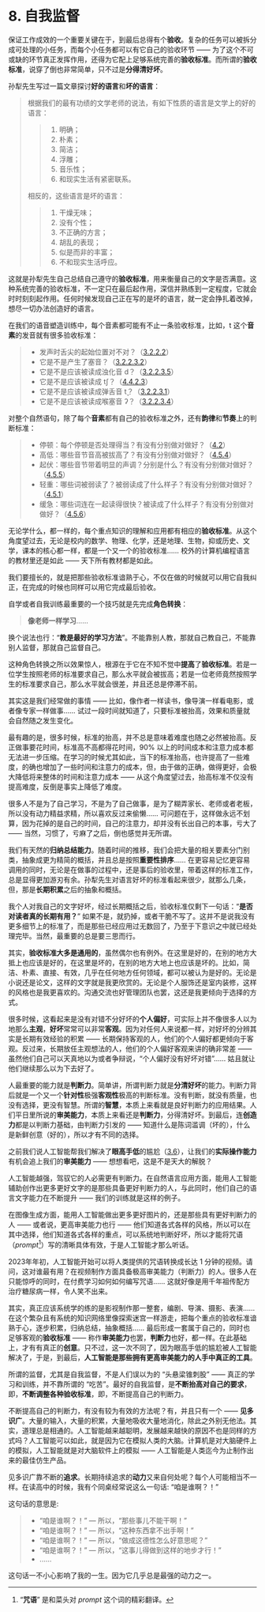 # 8. 自我监督

保证工作成效的一个重要关键在于，到最后总得有个**验收**。复杂的任务可以被拆分成可处理的小任务，而每个小任务都可以有它自己的验收环节 —— 为了这个不可或缺的环节真正发挥作用，还得为它配上足够系统完善的**验收标准**。而所谓的**验收标准**，说穿了倒也非常简单，只不过是**分得清好坏**。

孙犁先生写过一篇文章探讨**好的语言**和**坏的语言**：

> 根据我们的最有功绩的文学老师的说法，有如下性质的语言是文学上的好的语言：
>
> > 1. 明确；
> > 2. 朴素；
> > 3. 简洁；
> > 4. 浮雕；
> > 5. 音乐性；
> > 6. 和现实生活有紧密联系。
>
> 相反的，这些语言是坏的语言：
>
> > 1. 干燥无味；
> > 2. 没有个性；
> > 3. 不正确的方言；
> > 4. 胡乱的表现；
> > 5. 似是而非的丰富；
> > 6. 不和现实生活呼应。

这就是孙犁先生自己总结自己遵守的**验收标准**，用来衡量自己的文字是否满意。这种系统完善的验收标准，不一定只在最后起作用，深信并熟练到一定程度，它就会时时刻刻起作用。任何时候发现自己正在写的是坏的语言，就一定会挣扎着改掉，想尽一切办法创造好的语言。

在我们的语音塑造训练中，每个音素都可能有不止一条验收标准，比如，<span class="pho">t</span> 这个**音素**的发音就有很多验收标准：

> * 发声时舌尖的起始位置对不对？（[3.2.2.2](/sounds-of-american-english/3.2.2-td#_3-2-2-2-舌尖起始位置)）
> * 它是不是产生了塞音？（[3.2.2.3.2](/sounds-of-american-english/3.2.2-td#_3-2-2-3-2-阻塞音-t)）
> * 它是不是应该被读成浊化音 <span class="pho alt">d</span>？（[3.2.2.3.5](/sounds-of-american-english/3.2.2-td#_3-2-2-3-5-t-的浊化t)）
> * 它是不是应该被读成 <span class="pho alt">tʃ</span>？（[4.4.2.3](/sounds-of-american-english/4.4-linking#_4-4-2-3-同化-assimilation)）
> * 它是不是应该被读成弹舌音 <span class="pho alt">t̬</span>？（[3.2.2.3.1](/sounds-of-american-english/4.4-linking#3.2.2-td#_3-2-2-3-1-弹舌音-t)）
> * 它是不是应该被读成喉塞音 <span class="pho alt">ʔ</span>？（[3.2.2.3.4](/sounds-of-american-english/3.2.2-td#_3-2-2-3-4-喉塞音-ʔ)）

对整个自然语句，除了每个**音素**都有自己的验收标准之外，还有**韵律**和**节奏**上的判断标准：

> * 停顿：每个停顿是否处理得当？有没有分别做对做好？（[4.2](/sounds-of-american-english/4.3-grouping)）
> * 高低：哪些音节音高被拔高了？有没有分别做对做好？（[4.5.4](/sounds-of-american-english/4.5-sentences#_4-5-4-音高变化)）
> * 起伏：哪些音节带着明显的声调？分别是什么？有没有分别做对做好？（[4.5.5](/sounds-of-american-english/4.5-sentences#_4-5-5-声调变化)）
> * 轻重：哪些词被弱读了？被弱读成了什么样子？有没有分别做对做好？（[4.5.1](/sounds-of-american-english/4.5-sentences#_4-5-1-弱读词汇)）
> * 缓急：哪些词连在一起读得很快？被读成了什么样子？有没有分别做对做好？（[4.5.6](/sounds-of-american-english/4.5-sentences#_4-5-6-语速)）

无论学什么，都一样的，每个重点知识的理解和应用都有相应的**验收标准**。从这个角度望过去，无论是校内的数学、物理、化学，还是地理、生物，抑或历史、文学，课本的核心都一样，都是一个又一个的验收标准…… 校外的计算机编程语言的教材里还是如此 —— 天下所有教材都是如此。

我们要擅长的，就是把那些验收标准谙熟于心，不仅在做的时候就可以用它自我纠正，在完成的时候也同样可以用它完成最后验收。

自学或者自我训练最重要的一个技巧就是先完成**角色转换**：

> **像老师一样学习**……

换个说法也行：“**教是最好的学习方法**”。不能靠别人教，那就自己教自己，不能靠别人监督，那就自己监督自己。

这种角色转换之所以效果惊人，根源在于它在不知不觉中**提高**了**验收标准**。若是一位学生按照老师的标准要求自己，那么水平就会被拔高；若是一位老师竟然按照学生的标准要求自己，那么水平就会很差，并且还总是停滞不前。

其实这是我们经常做的事情 —— 比如，像作者一样读书，像导演一样看电影，或者像专家一样做事…… 试过一段时间就知道了，只要标准被抬高，效果和质量就会自然随之发生变化。

最有趣的是，很多时候，标准的抬高，并不总是意味着难度也随之必然被抬高。反正做事要花时间，标准高不高都得花时间，90% 以上的时间成本和注意力成本都无法进一步压缩。在学习的时候尤其如此，当下的标准抬高，也许提高了一些难度，的确也增加了一些时间和注意力的成本，但，由于做的正确，做得更好，会极大降低将来整体的时间和注意力成本 —— 从这个角度望过去，抬高标准不仅没有提高难度，反倒是事实上降低了难度。

很多人不是为了自己学习，不是为了自己做事，是为了糊弄家长、老师或者老板，所以没有动力精益求精，所以喜欢反过来偷懒…… 可问题在于，这样做永远不划算，因为花掉的是自己的时间，自己的注意力，却并没有长出自己的本事，亏大了 —— 当然，习惯了，亏麻了之后，倒也感觉并无所谓。

我们有天然的**归纳总结能力**。随着时间的推移，我们会把大量的相关要素分门别类，抽象成更为精简的概括，并且总是按照**重要性排序**…… 在更容易记忆更容易调用的同时，无论是在做事的过程中，还是事后的验收里，带着这样的标准工作，总是显得更加游刃有余。孙犁先生对语言好坏的标准看起来很少，就那么几条，但，那是**长期积累**之后的抽象和概括。

我个人对我自己的文字好坏，经过长期概括之后，验收标准仅剩下一句话：“**是否对读者真的长期有用？**” 如果不是，就扔掉，或者干脆不写了。这并不是说我没有更多细节上的标准了，而是那些已经应用过无数回了，乃至于下意识之中就已经处理完毕。当然，最重要的总是要三思而行。

其实，**验收标准大多是通用的**，虽然偶尔也有例外。在这里是好的，在别的地方大抵上也应该是好的，在这里是坏的，在别的地方大地上也应该是坏的。比如，简洁、朴素、直接、有效，几乎在任何地方任何领域，都可以被认为是好的。无论是小说还是论文，这样的文字就是我更欣赏的。无论是个人服饰还是室内装修，这样的风格也是我更喜欢的。沟通交流也好管理团队也罢，这还是我更倾向于选择的方式。

很多时候，这看起来是没有对错不分好坏的**个人偏好**，可实际上并不像很多人以为地那么**主观**，**好坏**常常可以非常**客观**。因为对任何人来说都一样，对好坏的分辨其实是长期有效经验的积累 —— 长期保持客观的人，他们的个人偏好都更倾向于客观。反过来，长期放任主观想法的人，他们的个人偏好客观来讲的确非常差 —— 虽然他们自己可以天真地以为或者争辩说，“个人偏好没有好坏对错”…… 姑且就让他们继续那么以为下去好了。

人最重要的能力就是**判断力**。简单讲，所谓判断力就是**分清好坏**的能力。判断力背后就是一个又一个**针对性**极强**客观性**极高的判断标准。没有判断，就没有质量，也没有选择，更没有智慧。所谓的**智慧**，本质上来看就是良好判断力的应用结果。人们平日里所说的**审美能力**，本质上来看还是**判断力**，分得清好坏。到最后，连**创造力**都是以判断力基础，由判断力引发的 —— 知道什么是陈词滥调（坏的），什么是新鲜创意（好的），所以才有不同的选择。

之前我们说人工智能帮我们解决了**眼高手低**的尴尬（[3.6](/training-tasks/revolution#_3-6-类比)），让我们的**实际操作能力**有机会追上我们的**审美能力** —— 想想看吧，这是不是天大的解脱？

人工智能越强，驾驭它的人必需更有判断力。在自然语言应用方面，能用人工智能辅助创作出更多更好文字的是那些具备更好判断力的人，与此同时，他们自己的语言文字能力在不断提升 —— 我们的训练就是这样的例子。

在图像生成方面，能用人工智能做出更多更好图片的，还是那些具有更好判断力的人 —— 或者说，更高审美能力也行 —— 他们知道各式各样的风格，所以可以在其中选择，他们知道各式各样的重点，可以系统地判断好坏，所以才能将咒语（*prompt*[^*]）写的清晰具体有效，于是人工智能才那么听话。

2023年年初，人工智能开始可以将人类提供的咒语转换成长达 1 分钟的视频。请问，这对谁最有用？在视频制作方面具备极高审美能力（判断力）的人。很多人在只能惊呼的同时，在付费学习如何如何编写咒语…… 这就好像是用千年祖传配方治疗糖尿病一样，令人笑不出来。

其实，真正应该系统学的练的是影视制作那一整套，编剧、导演、摄影、表演…… 在这个繁杂且有系统的知识网络里像探索迷宫一样游走，把每个重点的验收标准谙熟于心，逐步积累，归纳总结，抽象概括…… 最后形成一套属于自己的，同时也足够客观的**验收标准** —— 称作**审美能力**也罢，**判断力**也好，都一样。在此基础上，才有有真正的**创意**。只不过，这一次不同了，因为眼高手低的尴尬被人工智能解决了，于是，到最后，**人工智能是那些拥有更高审美能力的人手中真正的工具**。

所谓的监督，尤其是自我监督，不是人们误以为的 “头悬梁锥刺股” —— 真正的学习和训练，并不靠所谓的 “吃苦”。最好的自我监督，是**不断抬高对自己的要求**，即，**不断调整各种验收标准**，即，不断提高自己的判断力。

不断提高自己的判断力，有没有较为有效的方法呢？有，并且只有一个 —— **见多识广**。大量的输入，大量的积累，大量地吸收大量地消化，除此之外别无他法。其实，道理总是相通的。人工智能越来越聪明，发展越来越快的原因不也是同样的方式吗？人工智能可以如此，就是因为它在模拟人类的大脑。计算机是对大脑硬件上的模拟，人工智能就是对大脑软件上的模拟 —— 人工智能是人类迄今为止制作出来的最佳仿生产品。

见多识广靠不断的**追求**。长期持续追求的**动力**又来自何处呢？每个人可能相当不一样。在读高中的时候，我有个同桌经常说这么一句话: “咱是谁啊？！”

这句话的意思是:

> * “咱是谁啊？！” — 所以，“那些事儿不能干啊！”
> * “咱是谁啊？！” — 所以，“这种东西拿不出手啊！”
> * “咱是谁啊？！” — 所以，“做成这德性怎么好意思呢？”
> * “咱是谁啊？！” — 所以，“这事儿得做到这样的地步才行！”
> * ......

这句话一不小心影响了我的一生。因为它几乎总是最强的动力之一。

[^*]: “**咒语**” 是和菜头对 *prompt* 这个词的精彩翻译。
